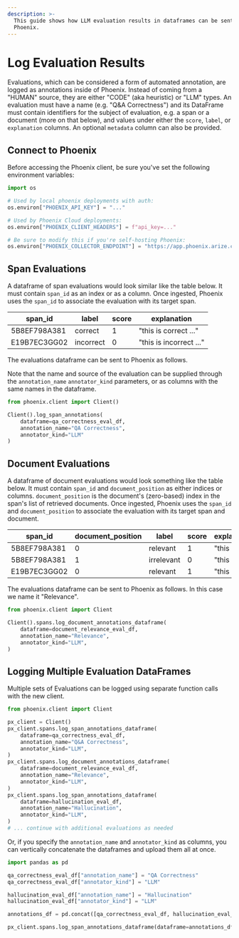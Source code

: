 ```yaml
---
description: >-
  This guide shows how LLM evaluation results in dataframes can be sent to
  Phoenix.
---
```


# Log Evaluation Results

Evaluations, which can be considered a form of automated annotation, are logged as annotations inside of Phoenix. 
Instead of coming from a "HUMAN" source, they are either "CODE" (aka heuristic) or "LLM" types. 
An evaluation must have a name (e.g. "Q\&A Correctness") and its DataFrame must contain identifiers for the subject of evaluation, e.g. a span or a document (more on that below), and values under either the `score`, `label`, or `explanation` columns. An optional `metadata` column can also be provided.

## Connect to Phoenix

Before accessing the Phoenix client, be sure you've set the following environment variables:

```python
import os

# Used by local phoenix deployments with auth:
os.environ["PHOENIX_API_KEY"] = "..."

# Used by Phoenix Cloud deployments:
os.environ["PHOENIX_CLIENT_HEADERS"] = f"api_key=..."

# Be sure to modify this if you're self-hosting Phoenix:
os.environ["PHOENIX_COLLECTOR_ENDPOINT"] = "https://app.phoenix.arize.com"
```

## Span Evaluations

A dataframe of span evaluations would look similar like the table below. It must contain `span_id` as an index or as a column. Once ingested, Phoenix uses the `span_id` to associate the evaluation with its target span.

<table><thead><tr><th>span_id</th><th>label</th><th data-type="number">score</th><th>explanation</th></tr></thead><tbody><tr><td>5B8EF798A381</td><td>correct</td><td>1</td><td>"this is correct ..."</td></tr><tr><td>E19B7EC3GG02</td><td>incorrect</td><td>0</td><td>"this is incorrect ..."</td></tr></tbody></table>

The evaluations dataframe can be sent to Phoenix as follows. 

Note that the name and source of the evaluation can be supplied through the `annotation_name` `annotator_kind` parameters, or as columns with the same names in the dataframe.

```python
from phoenix.client import Client()

Client().log_span_annotations(
    dataframe=qa_correctness_eval_df,
    annotation_name="QA Correctness",
    annotator_kind="LLM"
)
```

## Document Evaluations

A dataframe of document evaluations would look something like the table below. It must contain `span_id` and `document_position` as either indices or columns. `document_position` is the document's (zero-based) index in the span's list of retrieved documents. Once ingested, Phoenix uses the `span_id` and `document_position` to associate the evaluation with its target span and document.

<table><thead><tr><th>span_id</th><th data-type="number">document_position</th><th width="109">label</th><th width="82" data-type="number">score</th><th>explanation</th></tr></thead><tbody><tr><td>5B8EF798A381</td><td>0</td><td>relevant</td><td>1</td><td>"this is ..."</td></tr><tr><td>5B8EF798A381</td><td>1</td><td>irrelevant</td><td>0</td><td>"this is ..."</td></tr><tr><td>E19B7EC3GG02</td><td>0</td><td>relevant</td><td>1</td><td>"this is ..."</td></tr></tbody></table>

The evaluations dataframe can be sent to Phoenix as follows. In this case we name it "Relevance".

```python
from phoenix.client import Client

Client().spans.log_document_annotations_dataframe(
    dataframe=document_relevance_eval_df,
    annotation_name="Relevance",
    annotator_kind="LLM",
)
```

## Logging Multiple Evaluation DataFrames

Multiple sets of Evaluations can be logged using separate function calls with the new client.

```python
from phoenix.client import Client

px_client = Client()
px_client.spans.log_span_annotations_dataframe(
    dataframe=qa_correctness_eval_df,
    annotation_name="Q&A Correctness",
    annotator_kind="LLM",
)
px_client.spans.log_document_annotations_dataframe(
    dataframe=document_relevance_eval_df,
    annotation_name="Relevance",
    annotator_kind="LLM",
)
px_client.spans.log_span_annotations_dataframe(
    dataframe=hallucination_eval_df,
    annotation_name="Hallucination",
    annotator_kind="LLM",
)
# ... continue with additional evaluations as needed
```

Or, if you specify the `annotation_name` and  `annotator_kind` as columns, you can vertically concatenate the dataframes and upload them all at once. 

```python
import pandas as pd 

qa_correctness_eval_df["annotation_name"] = "QA Correctness"
qa_correctness_eval_df["annotator_kind"] = "LLM"

hallucination_eval_df["annotation_name"] = "Hallucination"
hallucination_eval_df["annotator_kind"] = "LLM"

annotations_df = pd.concat([qa_correctness_eval_df, hallucination_eval_df], ignore_index=True)

px_client.spans.log_span_annotations_dataframe(dataframe=annotations_df)

```

